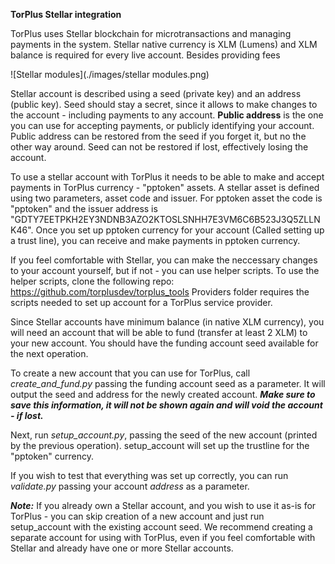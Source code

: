 **TorPlus Stellar integration**

TorPlus uses Stellar blockchain for microtransactions and managing payments in the system.
Stellar native currency is XLM (Lumens) and XLM balance is required for every live account.
Besides providing fees



![Stellar modules](./images/stellar modules.png)



Stellar account is described using a seed (private key) and an address (public key).
Seed should stay a secret, since it allows to make changes to the account - including payments to any account.
**Public address** is the one you can use for accepting payments, or publicly identifying your account.
Public address can be restored from the seed if you forget it, but no the other way around. 
Seed can not be restored if lost, effectively losing the account.

To use a stellar account with TorPlus it needs to be able to make and accept payments in TorPlus currency - "pptoken" assets.
A stellar asset is defined using two parameters, asset code and issuer.
For pptoken asset the code is "pptoken" and the issuer address is "GDTY7EETPKH2EY3NDNB3AZO2KTOSLSNHH7E3VM6C6B523J3Q5ZLLNK46".
Once you set up pptoken currency for your account (Called setting up a trust line), you can receive and make payments in pptoken currency.

If you feel comfortable with Stellar, you can make the neccessary changes to your account yourself, but if not - you can use helper scripts.
To use the helper scripts, clone the following repo: https://github.com/torplusdev/torplus_tools
Providers folder requires the scripts needed to set up account for a TorPlus service provider.

Since Stellar accounts have minimum balance (in native XLM currency), you will need an account that will be able to fund (transfer at least 2 XLM) to your new account.
You should have the funding account seed available for the next operation.

To create a new account that you can use for TorPlus, call *create_and_fund.py* passing the funding account seed as a parameter.
It will output the seed and address for the newly created account. 
***Make sure to save this information, it will not be shown again and will void the account - if lost.***

Next, run *setup_account.py*, passing the seed of the new account (printed by the previous operation). setup_account will set up the trustline for the "pptoken" currency.

If you wish to test that everything was set up correctly, you can run *validate.py* passing your account *address* as a parameter.

***Note:*** If you already own a Stellar account, and you wish to use it as-is for TorPlus - you can skip creation of a new account and just run setup_account with the existing account seed.
We recommend creating a separate account for using with TorPlus, even if you feel comfortable with Stellar and already have one or more Stellar accounts.

